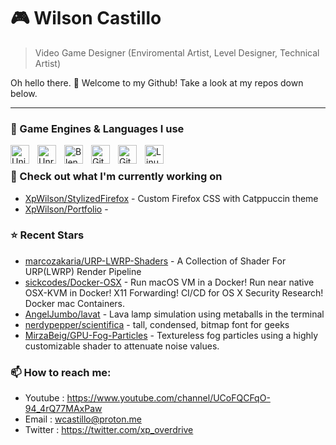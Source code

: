 # 🎮 Wilson Castillo 

> Video Game Designer (Enviromental Artist, Level Designer, Technical Artist)

Oh hello there. 👋
Welcome to my Github!
Take a look at my repos down below.

---


### 🧰 Game Engines & Languages I use

<img align="left" alt="Unity" width="30px" style="padding-right:10px;" src="https://cdn.jsdelivr.net/gh/devicons/devicon/icons/unity/unity-original.svg" />
<img align="left" alt="Unreal" width="30px" style="padding-right:10px;" src="https://cdn.jsdelivr.net/gh/devicons/devicon/icons/unrealengine/unrealengine-original.svg" />
<img align="left" alt="Blender" width="30px" style="padding-right:10px;" src="https://cdn.jsdelivr.net/gh/devicons/devicon/icons/blender/blender-original.svg" />



<img align="left" alt="Git" width="30px" style="padding-right:10px;" src="https://cdn.jsdelivr.net/gh/devicons/devicon/icons/git/git-original.svg" />
<img align="left" alt="GitHub" width="30px" style="padding-right:10px;" src="https://cdn.jsdelivr.net/gh/devicons/devicon/icons/github/github-original.svg" />
<img align="left" alt="Linux" width="30px" style="padding-right:10px;" src="https://cdn.jsdelivr.net/gh/devicons/devicon/icons/linux/linux-original.svg" />

<br />

### 👷 Check out what I'm currently working on

- [XpWilson/StylizedFirefox](https://github.com/XpWilson/StylizedFirefox) -  Custom Firefox CSS with Catppuccin theme
- [XpWilson/Portfolio](https://github.com/XpWilson/Portfolio) - 
### ⭐ Recent Stars

- [marcozakaria/URP-LWRP-Shaders](https://github.com/marcozakaria/URP-LWRP-Shaders) - A Collection of Shader For URP(LWRP) Render Pipeline
- [sickcodes/Docker-OSX](https://github.com/sickcodes/Docker-OSX) - Run macOS VM in a Docker! Run near native OSX-KVM in Docker! X11 Forwarding! CI/CD for OS X Security Research! Docker mac Containers.
- [AngelJumbo/lavat](https://github.com/AngelJumbo/lavat) - Lava lamp simulation using metaballs in the terminal 
- [nerdypepper/scientifica](https://github.com/nerdypepper/scientifica) - tall, condensed, bitmap font for geeks
- [MirzaBeig/GPU-Fog-Particles](https://github.com/MirzaBeig/GPU-Fog-Particles) - Textureless fog particles using a highly customizable shader to attenuate noise values. 
### 📫 How to reach me:
  - Youtube   : <https://www.youtube.com/channel/UCoFQCFqO-94_4rQ77MAxPaw>
  - Email     : wcastillo@proton.me
  - Twitter   : <https://twitter.com/xp_overdrive>





